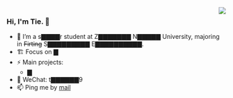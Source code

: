 <img align="right" src="https://github-readme-stats.vercel.app/api?username=TieWay59&show_icons=true&icon_color=ad0d52&text_color=24292e&bg_color=ffffff&hide_title=true" />

### Hi, I'm Tie. 👋


- 🌱 I’m a s▇▇▇▇r student at Z▇▇▇▇▇▇▇ N▇▇▇▇▇ University, majoring in ~~Firting~~ S▇▇▇▇▇▇▇▇▇ E▇▇▇▇▇▇▇▇▇▇. 
- 🏗 Focus on ▇
- ⚡ Main projects: 
  - ▇
- 💬 WeChat: t▇▇▇▇▇▇9
- 📫 Ping me by [mail](tomail:tieway59@foxmail.com)
